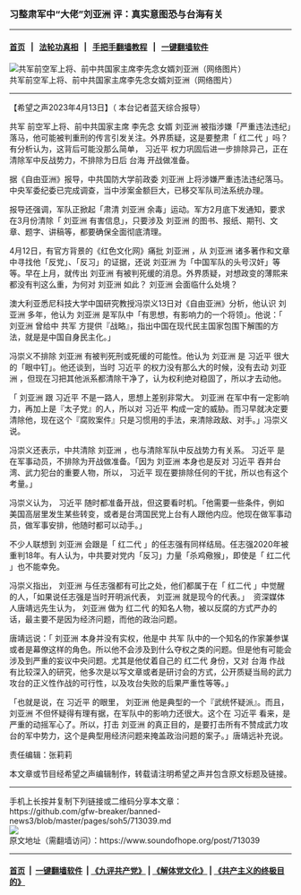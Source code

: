 ### 习整肃军中“大佬”刘亚洲 评：真实意图恐与台海有关
------------------------

#### [首页](https://github.com/gfw-breaker/banned-news3/blob/master/README.md) &nbsp;&nbsp;|&nbsp;&nbsp; [法轮功真相](https://github.com/begood0513/basic/blob/master/README.md)  &nbsp;&nbsp;|&nbsp;&nbsp; [手把手翻墙教程](https://github.com/gfw-breaker/guides/wiki)  &nbsp;&nbsp;|&nbsp;&nbsp; [一键翻墙软件](https://github.com/gfw-breaker/nogfw/blob/master/README.md)  



<div><img alt=" 共军前空军上将、前中共国家主席李先念女婿刘亚洲（网络图片）" src="https://img.soundofhope.org/2023-04/b994a2ff-3d5c-478c-b8de-00253dcaf4c3-1681445866514.jpg"/>
<br/><figcaption class="caption">
 共军前空军上将、前中共国家主席李先念女婿刘亚洲（网络图片）
</figcaption></div><hr/>


<div><div class="Content__Wrapper sc-1bvya0-0 elmmKw article_body" data-checkusr="" itemprop="articleBody">
 <div id="post_place_1">
 </div>
 <p class="meta-top">
  <span class="meta">
   【希望之声2023年4月13日】（ 本台记者蓝天综合报导）
  </span>
 </p>
 <p align="left" style="text-align:left">
  <ok href="/term/66595">
   共军
  </ok>
  前空军上将、前中共国家主席
  <ok href="/term/57857">
   李先念
  </ok>
  女婿
  <ok href="/term/25585">
   刘亚洲
  </ok>
  被指涉嫌「严重违法违纪」落马，他可能被判重刑的传言引发关注。外界质疑，这是要整肃「
  <ok href="/term/9445">
   红二代
  </ok>
  」吗？有分析认为，这背后可能没那么简单，
  <ok href="/term/1063">
   习近平
  </ok>
  权力巩固后进一步排除异己，正在清除军中反战势力，不排除为日后
  <ok href="/term/26836">
   台海
  </ok>
  开战做准备。
 </p>
 <p>
  据《自由亚洲》报导，中共国防大学前政委
  <ok href="/term/25585">
   刘亚洲
  </ok>
  上将涉嫌严重违法违纪落马。中央军委纪委已完成调查，当中涉案金额巨大，已移交军队司法系统办理。
 </p>
 <p>
  报导还强调，军队正掀起「肃清
  <ok href="/term/25585">
   刘亚洲
  </ok>
  余毒」运动。军方2月底下发通知，要求在3月份清除「
  <ok href="/term/25585">
   刘亚洲
  </ok>
  有害信息」，只要涉及
  <ok href="/term/25585">
   刘亚洲
  </ok>
  的图书、报纸、期刊、文章、题字、讲稿等，都要确保全面彻底清理。
 </p>
 <p>
  4月12日，有官方背景的《红色文化网》痛批
  <ok href="/term/25585">
   刘亚洲
  </ok>
  ，从
  <ok href="/term/25585">
   刘亚洲
  </ok>
  诸多著作和文章中寻找他「反党」、「反习」的证据，还说
  <ok href="/term/25585">
   刘亚洲
  </ok>
  为「中国军队的头号汉奸」等等。早在上月，就传出
  <ok href="/term/25585">
   刘亚洲
  </ok>
  有被判死缓的消息。外界质疑，对想政变的薄熙来都没有判这么重，为何对
  <ok href="/term/25585">
   刘亚洲
  </ok>
  如此？
  <ok href="/term/25585">
   刘亚洲
  </ok>
  会面临什么处境？
 </p>
 <p>
  澳大利亚悉尼科技大学中国研究教授冯崇义13日对《自由亚洲》分析，他认识
  <ok href="/term/25585">
   刘亚洲
  </ok>
  多年，他认为
  <ok href="/term/25585">
   刘亚洲
  </ok>
  是军队中「有思想，有影响力的一个将领」。他说：「
  <ok href="/term/25585">
   刘亚洲
  </ok>
  曾给中
  <ok href="/term/66595">
   共军
  </ok>
  方提供『战略』，指出中国在现代民主国家包围下解围的方法，就是是中国自身民主化。」
 </p>
 <p>
  冯崇义不排除
  <ok href="/term/25585">
   刘亚洲
  </ok>
  有被判死刑或死缓的可能性。他认为
  <ok href="/term/25585">
   刘亚洲
  </ok>
  是
  <ok href="/term/1063">
   习近平
  </ok>
  很大的「眼中钉」。他还谈到，当时
  <ok href="/term/1063">
   习近平
  </ok>
  的权力没有那么大的时候，没有去动
  <ok href="/term/25585">
   刘亚洲
  </ok>
  ，但现在习把其他派系都清除干净了，认为权利绝对稳固了，所以才去动他。
 </p>
 <p>
  「
  <ok href="/term/25585">
   刘亚洲
  </ok>
  跟
  <ok href="/term/1063">
   习近平
  </ok>
  不是一路人，思想上差别非常大。
  <ok href="/term/25585">
   刘亚洲
  </ok>
  在军中有一定影响力，再加上是『太子党』的人，所以对
  <ok href="/term/1063">
   习近平
  </ok>
  构成一定的威胁。而习早就决定要清除他，现在这个『腐败案件』只是习惯用的手法，来清除政敌、对手。」冯崇义说。
 </p>
 <p>
  冯崇义还表示，中共清除
  <ok href="/term/25585">
   刘亚洲
  </ok>
  ，也与清除军队中反战势力有关系。
  <ok href="/term/1063">
   习近平
  </ok>
  是在军事动员，不排除为开战做准备。「因为
  <ok href="/term/25585">
   刘亚洲
  </ok>
  本身也是反对
  <ok href="/term/1063">
   习近平
  </ok>
  吞并台湾、武力犯台的重要人物，所以，
  <ok href="/term/1063">
   习近平
  </ok>
  现在要排除任何的干扰，所以也有这个考量。」
 </p>
 <p>
  冯崇义认为，
  <ok href="/term/1063">
   习近平
  </ok>
  随时都准备开战，但这要看时机。「他需要一些条件，例如美国高层里发生某些转变，或者是台湾国民党上台有人跟他内应。他现在做军事动员，做军事安排，他随时都可以动手。」
 </p>
 <p>
  不少人联想到
  <ok href="/term/25585">
   刘亚洲
  </ok>
  会跟是「
  <ok href="/term/9445">
   红二代
  </ok>
  」的任志强有同样结局。任志强2020年被重判18年。有人认为，中共要对党内「反习」力量「杀鸡儆猴」，即使是「
  <ok href="/term/9445">
   红二代
  </ok>
  」也不能幸免。
 </p>
 <p>
  冯崇义指出，
  <ok href="/term/25585">
   刘亚洲
  </ok>
  与任志强都有可比之处，他们都属于在「
  <ok href="/term/9445">
   红二代
  </ok>
  」中觉醒的人，「如果说任志强是当时开明派代表，
  <ok href="/term/25585">
   刘亚洲
  </ok>
  就是现今的代表。」  资深媒体人唐靖远先生认为，
  <ok href="/term/25585">
   刘亚洲
  </ok>
  做为
  <ok href="/term/9445">
   红二代
  </ok>
  的知名人物，被以反腐的方式严办的话，最主要不是因为经济问题，而他的政治问题。
 </p>
 <p>
  唐靖远说：「
  <ok href="/term/25585">
   刘亚洲
  </ok>
  本身并没有实权，他是中
  <ok href="/term/66595">
   共军
  </ok>
  队中的一个知名的作家兼参谋或者是幕僚这样的角色。所以他不会涉及到什么夺权之类的问题。但是他有可能会涉及到严重的妄议中央问题。尤其是他仗着自己的
  <ok href="/term/9445">
   红二代
  </ok>
  身份，又对
  <ok href="/term/26836">
   台海
  </ok>
  作战有比较深入的研究，他多次是以写文章或者是研讨会的方式，公开质疑当局的武力攻台的正义性作战的可行性，以及攻台失败的后果严重性等等。」
 </p>
 <p>
  「也就是说，在
  <ok href="/term/1063">
   习近平
  </ok>
  的眼里，
  <ok href="/term/25585">
   刘亚洲
  </ok>
  他是典型的一个『武统怀疑派』。而且，
  <ok href="/term/25585">
   刘亚洲
  </ok>
  不但怀疑得有理有据，在军队中的影响力还很大。这个在
  <ok href="/term/1063">
   习近平
  </ok>
  看来，是严重的动摇军心了。所以，打击
  <ok href="/term/25585">
   刘亚洲
  </ok>
  的真正目的，是要打击所有不赞成武力攻台的军中势力，这个是典型用经济问题来掩盖政治问题的案子。」唐靖远补充说。
 </p>
 <p>
 </p>
 <p class="meta-btm">
  责任编辑：张莉莉
 </p>
 <p class="meta-btm">
  本文章或节目经希望之声编辑制作，转载请注明希望之声并包含原文标题及链接。
 </p>
</div>
</div>
<hr/>
手机上长按并复制下列链接或二维码分享本文章：<br/>
https://github.com/gfw-breaker/banned-news3/blob/master/pages/soh5/713039.md <br/>
<a href='https://github.com/gfw-breaker/banned-news3/blob/master/pages/soh5/713039.md'><img src='https://github.com/gfw-breaker/banned-news3/blob/master/pages/soh5/713039.md.png'/></a> <br/>
原文地址（需翻墙访问）：https://www.soundofhope.org/post/713039


------------------------
#### [首页](https://github.com/gfw-breaker/banned-news3/blob/master/README.md) &nbsp;|&nbsp; [一键翻墙软件](https://github.com/gfw-breaker/nogfw/blob/master/README.md) &nbsp;| [《九评共产党》](https://github.com/gfw-breaker/9ping.md/blob/master/README.md#九评之一评共产党是什么) | [《解体党文化》](https://github.com/gfw-breaker/jtdwh.md/blob/master/README.md) | [《共产主义的终极目的》](https://github.com/gfw-breaker/gczydzjmd.md/blob/master/README.md)


<img src='http://gfw-breaker.win/banned-news3/pages/soh5/713039.md' width='0px' height='0px'/>